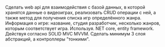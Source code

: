 ﻿Сделать web api для взаимодействия с базой данных, в которой хранятся данные о видеоиграх, реализовать CRUD операции с ней, а также метод для получения списка игр определённого жанра.
Информация о игре: название, студия разработчик, несколько жанров, которым соответствует игра.
Используя. NET core, entity framework.
Действуя согласно SOLID MVC MVVM.
Сделать минимум 3 слоя абстракций, а контроллеры "тонкими".